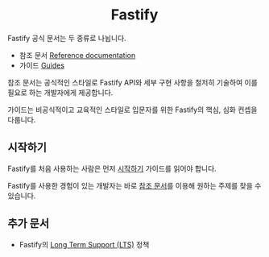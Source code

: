 <h1 align="center">Fastify</h1>

Fastify 공식 문서는 두 종류로 나뉩니다.

- 참조 문서 [Reference documentation](./Reference/Index.md)
- 가이드 [Guides](./Guides/Index.md)

참조 문서는 공식적인 스타일로 Fastify API와 세부 구현 사항을 철저히 기술하여 이를 필요로 하는 개발자에게 제공합니다.

가이드는 비공식적이고 교육적인 스타일로 입문자를 위한 Fastify의 핵심, 심화 컨셉을 다룹니다.

## 시작하기

Fastify를 처음 사용하는 사람은 먼저 [시작하기](./Guides/Getting-Started.md) 가이드를 읽어야 합니다.

Fastify를 사용한 경험이 있는 개발자는 바로 [참조 문서](./Reference/Index.md)를 이용해 원하는 주제를 찾을 수 있습니다.

## 추가 문서

- Fastify의 [Long Term Support (LTS)](./Reference/LTS.md) 정책
